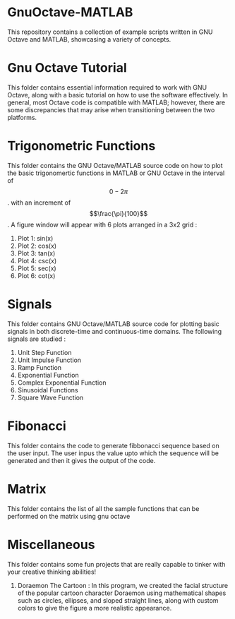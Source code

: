 # GnuOctave-MATLAB
This repository contains a collection of example scripts written in GNU Octave and MATLAB, showcasing a variety of concepts.

# Gnu Octave Tutorial 
This folder contains essential information required to work with GNU Octave, along with a basic tutorial on how to use the software effectively.
In general, most Octave code is compatible with MATLAB; however, there are some discrepancies that may arise when transitioning between the two platforms. 

# Trigonometric Functions
This folder contains the GNU Octave/MATLAB source code on how to plot the basic trigonomertic functions in MATLAB or GNU Octave in the interval of $$0 - 2{\pi}$$. with an increment of $$\frac{\pi}{100}$$ .
A figure window will appear with 6 plots arranged in a 3x2 grid :
1. Plot 1: sin(x)
2. Plot 2: cos(x)
3. Plot 3: tan(x)
4. Plot 4: csc(x)
5. Plot 5: sec(x)
6. Plot 6: cot(x)

# Signals
This folder contains GNU Octave/MATLAB source code for plotting basic signals in both discrete-time and continuous-time domains.
The following signals are studied :
1. Unit Step Function
2. Unit Impulse Function
3. Ramp Function
4. Exponential Function
5. Complex Exponential Function
6. Sinusoidal Functions
7. Square Wave Function

# Fibonacci
This folder contains the code to generate fibbonacci sequence based on the user input. The user inpus the value upto which the sequence will be generated and then it gives the output of the code.

# Matrix
This folder contains the list of all the sample functions that can be performed on the matrix using gnu octave 

# Miscellaneous
This folder contains some fun projects that are really capable to tinker with your creative thinking abilities!
1. Doraemon The Cartoon : In this program, we created the facial structure of the popular cartoon character Doraemon using mathematical shapes such as circles, ellipses, and sloped straight lines, along with custom colors to give the figure a more realistic appearance.
